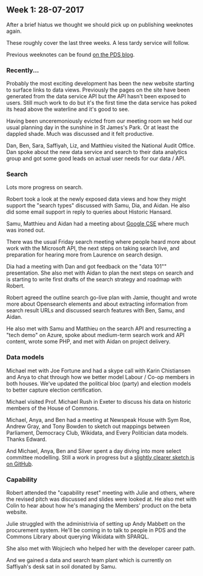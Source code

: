 ## Week 1: 28-07-2017

After a brief hiatus we thought we should pick up on publishing weeknotes again.

These roughly cover the last three weeks. A less tardy service will follow.

Previous weeknotes can be found [on the PDS blog](https://pds.blog.parliament.uk/?s=%22Fortnight+notes%22).

### Recently...

Probably the most exciting development has been the new website starting to surface links to data views. Previously the pages on the site have been generated from the data service API but the API hasn't been exposed to users. Still much work to do but it's the first time the data service has poked its head above the waterline and it's good to see.

Having been unceremoniously evicted from our meeting room we held our usual planning  day in the sunshine in St James's Park. Or at least the dappled shade. Much was discussed and it felt productive.

Dan, Ben, Sara, Saffiyah, Liz, and Matthieu visited the National Audit Office. Dan spoke about the new data service and search to their data analytics group and got some good leads on actual user needs for our data / API.

### Search

Lots more progress on search.

Robert took a look at the newly exposed data views and how they might support the "search types" discussed with Samu, Dia, and Aidan. He also did some email support in reply to queries about Historic Hansard.

Samu, Matthieu and Aidan had a meeting about [Google CSE](https://cse.google.com/cse/) where much was ironed out. 

There was the usual Friday search meeting where people heard more about work with the Microsoft API, the next steps on taking search live, and preparation for hearing more from Laurence on search design.

Dia had a meeting with Dan and got feedback on the "data 101"" presentation. She also met with Aidan to plan the next steps on search and is starting to write first drafts of the search strategy and roadmap with Robert.

Robert agreed the outline search go-live plan with Jamie, thought and wrote more about Opensearch elements and about extracting information from search result URLs and discussed search features with Ben, Samu, and Aidan.

He also met with Samu and Matthieu on the search API and resurrecting a "tech demo" on Azure, spoke about medium-term search work and API content, wrote some PHP, and met with Aidan on project delivery. 

### Data models


Michael met with Joe Fortune and had a skype call with Karin Chistiansen and Anya to chat through how we better model Labour / Co-op members in both houses. We've updated the political bloc (party) and election models to better capture election certification.

Michael visited Prof. Michael Rush in Exeter to discuss his data on historic members of the House of Commons.

Michael, Anya, and Ben had a meeting at Newspeak House with Sym Roe, Andrew Gray, and Tony Bowden to sketch out mappings between Parliament, Democracy Club, Wikidata, and Every Politician data models. Thanks Edward.

And Michael, Anya, Ben and Silver spent a day diving into more select committee modelling. Still a work in progress but a [slightly clearer sketch is on GitHub](https://github.com/ukparliament/ontologies/blob/master/formal-body/formal-body.png).

### Capability

Robert attended the "capability reset" meeting with Julie and others, where the revised pitch was discussed and slides were looked at. He also met with Colin to hear about how he's managing the Members' product on the beta website.

Julie struggled with the administrivia of setting up Andy Mabbett on the procurement system. He'll be coming in to talk to people in PDS and the Commons Library about querying Wikidata with SPARQL.

She also met with Wojciech who helped her with the developer career path.

And we gained a data and search team plant which is currently on Saffiyah's desk sat in soil donated by Samu.